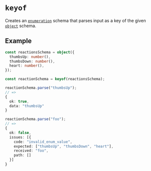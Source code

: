 # `keyof`

Creates an [`enumeration`](/api/schemas/enumeration) schema that parses input as a key of the given [`object`](/api/schemas/object) schema.

## Example

```ts
const reactionsSchema = object({
  thumbsUp: number(),
  thumbsDown: number(),
  heart: number(),
});

const reactionSchema = keyof(reactionsSchema);

reactionSchema.parse("thumbsUp");
// =>
{
  ok: true,
  data: "thumbsUp"
}

reactionSchema.parse("foo");
// =>
{
  ok: false,
  issues: [{
    code: "invalid_enum_value",
    expected: ["thumbsUp", "thumbsDown", "heart"],
    received: "foo",
    path: []
  }]
}
```
